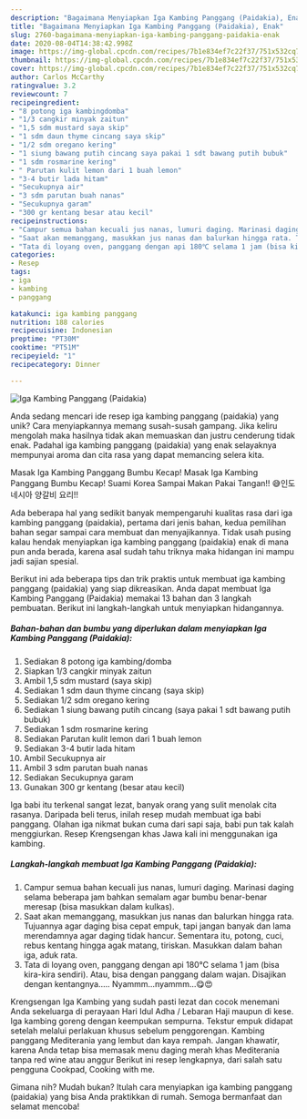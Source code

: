 ```yaml
---
description: "Bagaimana Menyiapkan Iga Kambing Panggang (Paidakia), Enak"
title: "Bagaimana Menyiapkan Iga Kambing Panggang (Paidakia), Enak"
slug: 2760-bagaimana-menyiapkan-iga-kambing-panggang-paidakia-enak
date: 2020-08-04T14:38:42.998Z
image: https://img-global.cpcdn.com/recipes/7b1e834ef7c22f37/751x532cq70/iga-kambing-panggang-paidakia-foto-resep-utama.jpg
thumbnail: https://img-global.cpcdn.com/recipes/7b1e834ef7c22f37/751x532cq70/iga-kambing-panggang-paidakia-foto-resep-utama.jpg
cover: https://img-global.cpcdn.com/recipes/7b1e834ef7c22f37/751x532cq70/iga-kambing-panggang-paidakia-foto-resep-utama.jpg
author: Carlos McCarthy
ratingvalue: 3.2
reviewcount: 7
recipeingredient:
- "8 potong iga kambingdomba"
- "1/3 cangkir minyak zaitun"
- "1,5 sdm mustard saya skip"
- "1 sdm daun thyme cincang saya skip"
- "1/2 sdm oregano kering"
- "1 siung bawang putih cincang saya pakai 1 sdt bawang putih bubuk"
- "1 sdm rosmarine kering"
- " Parutan kulit lemon dari 1 buah lemon"
- "3-4 butir lada hitam"
- "Secukupnya air"
- "3 sdm parutan buah nanas"
- "Secukupnya garam"
- "300 gr kentang besar atau kecil"
recipeinstructions:
- "Campur semua bahan kecuali jus nanas, lumuri daging. Marinasi daging selama beberapa jam bahkan semalam agar bumbu benar-benar meresap (bisa masukkan dalam kulkas)."
- "Saat akan memanggang, masukkan jus nanas dan balurkan hingga rata. Tujuannya agar daging bisa cepat empuk, tapi jangan banyak dan lama merendamnya agar daging tidak hancur. Sementara itu, potong, cuci, rebus kentang hingga agak matang, tiriskan. Masukkan dalam bahan iga, aduk rata."
- "Tata di loyang oven, panggang dengan api 180℃ selama 1 jam (bisa kira-kira sendiri). Atau, bisa dengan panggang dalam wajan. Disajikan dengan kentangnya..... Nyammm...nyammm...😋😍"
categories:
- Resep
tags:
- iga
- kambing
- panggang

katakunci: iga kambing panggang 
nutrition: 188 calories
recipecuisine: Indonesian
preptime: "PT30M"
cooktime: "PT51M"
recipeyield: "1"
recipecategory: Dinner

---
```



![Iga Kambing Panggang (Paidakia)](https://img-global.cpcdn.com/recipes/7b1e834ef7c22f37/751x532cq70/iga-kambing-panggang-paidakia-foto-resep-utama.jpg)

Anda sedang mencari ide resep iga kambing panggang (paidakia) yang unik? Cara menyiapkannya memang susah-susah gampang. Jika keliru mengolah maka hasilnya tidak akan memuaskan dan justru cenderung tidak enak. Padahal iga kambing panggang (paidakia) yang enak selayaknya mempunyai aroma dan cita rasa yang dapat memancing selera kita.

Masak Iga Kambing Panggang Bumbu Kecap! Masak Iga Kambing Panggang Bumbu Kecap! Suami Korea Sampai Makan Pakai Tangan!! 😅인도네시아 양갈비 요리!!

Ada beberapa hal yang sedikit banyak mempengaruhi kualitas rasa dari iga kambing panggang (paidakia), pertama dari jenis bahan, kedua pemilihan bahan segar sampai cara membuat dan menyajikannya. Tidak usah pusing kalau hendak menyiapkan iga kambing panggang (paidakia) enak di mana pun anda berada, karena asal sudah tahu triknya maka hidangan ini mampu jadi sajian spesial.


Berikut ini ada beberapa tips dan trik praktis untuk membuat iga kambing panggang (paidakia) yang siap dikreasikan. Anda dapat membuat Iga Kambing Panggang (Paidakia) memakai 13 bahan dan 3 langkah pembuatan. Berikut ini langkah-langkah untuk menyiapkan hidangannya.

<!--inarticleads1-->

##### Bahan-bahan dan bumbu yang diperlukan dalam menyiapkan Iga Kambing Panggang (Paidakia):

1. Sediakan 8 potong iga kambing/domba
1. Siapkan 1/3 cangkir minyak zaitun
1. Ambil 1,5 sdm mustard (saya skip)
1. Sediakan 1 sdm daun thyme cincang (saya skip)
1. Sediakan 1/2 sdm oregano kering
1. Sediakan 1 siung bawang putih cincang (saya pakai 1 sdt bawang putih bubuk)
1. Sediakan 1 sdm rosmarine kering
1. Sediakan  Parutan kulit lemon dari 1 buah lemon
1. Sediakan 3-4 butir lada hitam
1. Ambil Secukupnya air
1. Ambil 3 sdm parutan buah nanas
1. Sediakan Secukupnya garam
1. Gunakan 300 gr kentang (besar atau kecil)


Iga babi itu terkenal sangat lezat, banyak orang yang sulit menolak cita rasanya. Daripada beli terus, inilah resep mudah membuat iga babi panggang. Olahan iga nikmat bukan cuma dari sapi saja, babi pun tak kalah menggiurkan. Resep Krengsengan khas Jawa kali ini menggunakan iga kambing. 

<!--inarticleads2-->

##### Langkah-langkah membuat Iga Kambing Panggang (Paidakia):

1. Campur semua bahan kecuali jus nanas, lumuri daging. Marinasi daging selama beberapa jam bahkan semalam agar bumbu benar-benar meresap (bisa masukkan dalam kulkas).
1. Saat akan memanggang, masukkan jus nanas dan balurkan hingga rata. Tujuannya agar daging bisa cepat empuk, tapi jangan banyak dan lama merendamnya agar daging tidak hancur. Sementara itu, potong, cuci, rebus kentang hingga agak matang, tiriskan. Masukkan dalam bahan iga, aduk rata.
1. Tata di loyang oven, panggang dengan api 180℃ selama 1 jam (bisa kira-kira sendiri). Atau, bisa dengan panggang dalam wajan. Disajikan dengan kentangnya..... Nyammm...nyammm...😋😍


Krengsengan Iga Kambing yang sudah pasti lezat dan cocok menemani Anda sekeluarga di perayaan Hari Idul Adha / Lebaran Haji maupun di kese. Iga kambing goreng dengan keempukan sempurna. Tekstur empuk didapat setelah melalui perlakuan khusus sebelum penggorengan. Kambing panggang Mediterania yang lembut dan kaya rempah. Jangan khawatir, karena Anda tetap bisa memasak menu daging merah khas Mediterania tanpa red wine atau anggur Berikut ini resep lengkapnya, dari salah satu pengguna Cookpad, Cooking with me. 

Gimana nih? Mudah bukan? Itulah cara menyiapkan iga kambing panggang (paidakia) yang bisa Anda praktikkan di rumah. Semoga bermanfaat dan selamat mencoba!
